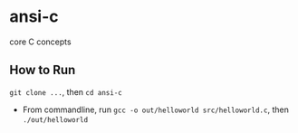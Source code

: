 # ansi-c

core C concepts 

## How to Run

`git clone ...`, then `cd ansi-c`

- From commandline, run `gcc -o out/helloworld src/helloworld.c`, then `./out/helloworld`